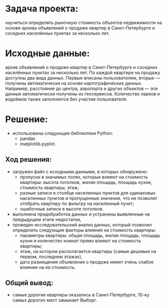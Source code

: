 # Задача проекта:

научиться определять рыночную стоимость объектов недвижимости на основе архива объявлений о продаже квартир в Санкт-Петербурге и соседних населённых пунктах за несколько лет.

# Исходные данные:

архив объявлений о продаже квартир в Санкт-Петербурге и соседних населённых пунктах за несколько лет. По каждой квартире на продажу доступны два вида данных. Первые вписаны пользователем, вторые — получены автоматически на основе картографических данных. Например, расстояние до центра, аэропорта и других объектов — эти данные автоматически получены из геосервисов. Количество парков и водоёмов также заполняется без участия пользователя.

# Решение:
- использованы следующие библиотеки  Python:
  - pandas
  - matplotlib.pyplot.

## Ход решения:
- загружен файл с исходными данными, в которых обнаружено:
  - пропуски в значимых полях, которые влияют на стоимость квартиры: высота потолков, жилая площадь, площадь кухни, стоимость квартиры, этаж;
  - разные записи в столбце населенных пунктов для одинаковых населенных пунктов и пропущенные значения, что не позволит отобрать квартиру по фильтру на населенный пункт;
  - ошибочные записи в высоте потолков.
- выполнена предобработка данных и устранены выявленные на предыдущем этапе недостатки,
- проведен исследовательский анализ данных, который позволил определить следующие факторы влияния на стоимость квартиры:
  - параметры квартиры: общая площадь, жилая площадь, площадь кухни и количество комнат прямо влияют на стоимость квартиры;
  - этаж, на котором располагается квартиры (самые дешевые на первом, последнем этажах),
  - дата размещения объявления о продаже имеет очень слабое влияние на ее стоимость.

## Общий вывод:
- самые дорогие квартиры оказались в Санкт-Петербурге, 10-ку самых дорогих мест замыкает Выборг.
